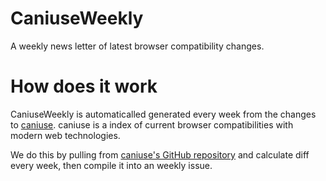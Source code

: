 # CaniuseWeekly

A weekly news letter of latest browser compatibility changes.

# How does it work

CaniuseWeekly is automaticalled generated every week from the changes to [caniuse](http://caniuse.com). caniuse is a index of current browser compatibilities with modern web technologies.

We do this by pulling from [caniuse's GitHub repository](https://github.com/Fyrd/caniuse) and calculate diff every week, then compile it into an weekly issue.
